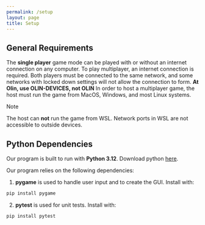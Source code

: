 ```yaml
---
permalink: /setup
layout: page
title: Setup
---
```

## General Requirements

The **single player** game mode can be played with or without an internet connection on any computer. To play multiplayer, an internet connection is required. Both players must be connected to the same network, and some networks with locked down settings will not allow the connection to form. **At Olin, use OLIN-DEVICES, not OLIN** In order to host a multiplayer game, the host must run the game from MacOS, Windows, and most Linux systems. 

> [!NOTE]  
> The host can **not** run the game from WSL. Network ports in WSL are not accessible to outside devices.

## Python Dependencies

Our program is built to run with **Python 3.12**. Download python
[here](https://www.python.org/downloads/).

Our program relies on the following dependencies:

1. **pygame** is used to handle user input and to create the GUI. Install with:
```bash
pip install pygame
```
2. **pytest** is used for unit tests. Install with:
```bash
pip install pytest
```
